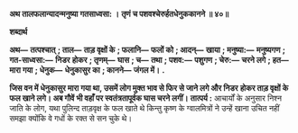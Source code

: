 **अथ तालफलान्यादन्मनुष्या गतसाध्वसा: ।** **तृणं च पशवश्चेरुर्हतधेनुककानने ॥ ४०॥** 

**शब्दार्थ** 

**अथ—** **तत्पश्चात्** **; ताल—** **ताड़ वृक्षों के** **; फलानि—** **फलों को** **; आदन्—** **खाया** **; मनुष्या:—** **मनुष्यगण** **; गत-साध्वसा:—** **निडर** **होकर** **; तृणम्—** **घास** **; च—** **तथा** **; पशव:—** **पशुगण** **; चेरु:—** **चरने लगे** **; हत—** **मारा गया** **; धेनुक—** **धेनुकासुर का** **; कानने—** **जंगल में।** **.** 

**जिस वन में धेनुकासुर मारा गया था, उसमें लोग मुक्त भाव से फिर से जाने लगे और निडर** **होकर ताड़ वृक्षों के फल खाने लगे। अब गौवें भी वहाँ पर स्वतंत्रतापूर्वक घास चरने लगीं।** **तात्पर्य :** आचार्यों के अनुसार निश्न जाति के लोग, यथा पुलिन्द ताड़वृक्ष के फल खाते थे किन्तु कृष्ण के ग्वालमित्रों ने उन्हें खाना उचित नहीं समझा क्योंकि वे गधों के रक्त से सन चुके थे।  